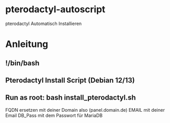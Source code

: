 # pterodactyl-autoscript
pterodactyl Automatisch Installieren

# Anleitung

## !/bin/bash
##  Pterodactyl Install Script (Debian 12/13)
##  Run as root: bash install_pterodactyl.sh



FQDN ersetzen mit deiner Domain also (panel.domain.de)
EMAIL mit deiner Email
DB_Pass mit dem Passwort für MariaDB


